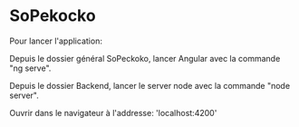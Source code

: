 # SoPekocko

Pour lancer l'application:

Depuis le dossier général SoPeckoko, lancer Angular avec la commande "ng serve".

Depuis le dossier Backend, lancer le server node avec la commande "node server".

Ouvrir dans le navigateur à l'addresse: 'localhost:4200'